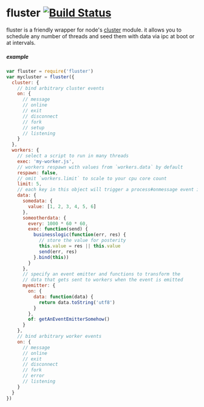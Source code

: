 
# fluster [![Build Status](https://travis-ci.org/skibz/fluster.svg?branch=master)](https://travis-ci.org/skibz/fluster)

fluster is a friendly wrapper for node's [cluster](http://devdocs.io/node-cluster/) module. it allows you to schedule any number of threads and seed them with data via ipc at boot or at intervals.

##### example

```javascript
var fluster = require('fluster')
var mycluster = fluster({
  cluster: {
    // bind arbitrary cluster events
    on: {
      // message
      // online
      // exit
      // disconnect
      // fork
      // setup
      // listening
    }
  },
  workers: {
    // select a script to run in many threads
    exec: 'my-worker.js',
    // workers respawn with values from `workers.data` by default
    respawn: false,
    // omit `workers.limit` to scale to your cpu core count
    limit: 5,
    // each key in this object will trigger a process#onmessage event in your worker
    data: {
      somedata: {
        value: [1, 2, 3, 4, 5, 6]
      },
      someotherdata: {
        every: 1000 * 60 * 60,
        exec: function(send) {
          businesslogic(function(err, res) {
            // store the value for posterity
            this.value = res || this.value
            send(err, res)
          }.bind(this))
        }
      },
      // specify an event emitter and functions to transform the
      // data that gets sent to workers when the event is emitted
      myemitter: {
        on: {
          data: function(data) {
            return data.toString('utf8')
          }
        },
        of: getAnEventEmitterSomehow()
      }
    },
    // bind arbitrary worker events
    on: {
      // message
      // online
      // exit
      // disconnect
      // fork
      // error
      // listening
    }
  }
})
```
